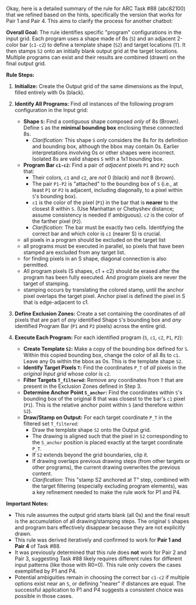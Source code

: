 Okay, here is a detailed summary of the rule for ARC Task #88 (abc82100) that we refined based on the hints, specifically the version that works for Pair 1 and Pair 4. This aims to clarify the process for another chatbot:

**Overall Goal:** The rule identifies specific "program" configurations in the input grid. Each program uses a shape made of 8s (`S`) and an adjacent 2-color bar (`c1-c2`) to define a template shape (`S2`) and target locations (`T`). It then stamps `S2` onto an initially blank output grid at the target locations. Multiple programs can exist and their results are combined (drawn) on the final output grid.

**Rule Steps:**

1.  **Initialize:** Create the Output grid of the same dimensions as the Input, filled entirely with 0s (black).

2.  **Identify All Programs:** Find *all* instances of the following program configuration in the Input grid:
    * **Shape `S`:** Find a contiguous shape composed *only* of 8s (Brown). Define `S` as the **minimal bounding box** enclosing these connected 8s.
        * *Clarification:* This shape `S` *only* considers the 8s for its definition and bounding box, although the bbox may contain 0s. Earlier interpretations involving 0s or other shapes were incorrect. Isolated 8s are valid shapes `S` with a 1x1 bounding box.
    * **Program Bar `c1-c2`:** Find a pair of *adjacent* pixels `P1` and `P2` such that:
        * Their colors, `c1` and `c2`, are *not* 0 (black) and *not* 8 (brown).
        * The pair `P1-P2` is "attached" to the bounding box of `S` (i.e., at least `P1` or `P2` is adjacent, including diagonally, to a pixel within `S`'s bounding box).
        * `c1` is the color of the pixel (`P1`) in the bar that is **nearer** to the closest 8 within `S`. (Use Manhattan or Chebyshev distance; assume consistency is needed if ambiguous). `c2` is the color of the farther pixel (`P2`).
        * *Clarification:* The bar must be exactly two cells. Identifying the correct bar and which color is `c1` (nearer S) is crucial.
	* all pixels in a program should be excluded on the target list
	* all programs must be executed in parallel, so pixels that have been stamped are excluded from any target list.
	* for finding pixels in an S shape, diagonal connection is also permitted.
	* All program pixels (S shapes, c1 + c2) should be erased after the program has been fully executed. And program pixels are never the target of stamping.
	* stamping occurs by translating the colored stamp, until the anchor pixel overlaps the target pixel. Anchor pixel is defined the pixel in S that is edge-adjacent to c1.

3.  **Define Exclusion Zones:** Create a set containing the coordinates of *all* pixels that are part of *any* identified Shape `S`'s bounding box and *any* identified Program Bar (`P1` and `P2` pixels) across the entire grid. 

4.  **Execute Each Program:** For each identified program (`S`, `c1`, `c2`, `P1`, `P2`):
    * **Create Template `S2`:** Make a copy of the bounding box defined for `S`. Within this copied bounding box, change the color of all 8s to `c1`. Leave any 0s within the bbox as 0s. This is the template shape `S2`.
    * **Identify Target Pixels `T`:** Find the coordinates `P_T` of *all* pixels in the *original Input grid* whose color is `c2`.
    * **Filter Targets `T_filtered`:** Remove any coordinates from `T` that are present in the Exclusion Zones defined in Step 3.
    * **Determine Anchor Point `S_anchor`:** Find the coordinates within `S`'s bounding box of the original 8 that was closest to the bar's `c1` pixel (`P1`). This is the relative anchor point within `S` (and therefore within `S2`).
    * **Draw/Stamp on Output:** For each target coordinate `P_T` in the filtered set `T_filtered`:
        * Draw the template shape `S2` onto the Output grid.
        * The drawing is aligned such that the pixel in `S2` corresponding to the `S_anchor` position is placed exactly at the target coordinate `P_T`.
        * If `S2` extends beyond the grid boundaries, clip it.
        * If drawing overlaps previous drawing steps (from other targets or other programs), the current drawing overwrites the previous content.
        * *Clarification:* This "stamp S2 anchored at T" step, combined with the target filtering (especially excluding program elements), was a key refinement needed to make the rule work for P1 and P4.

**Important Notes:**

* This rule assumes the output grid starts blank (all 0s) and the final result is the accumulation of all drawing/stamping steps. The original `S` shapes and program bars effectively disappear because they are not explicitly drawn.
* This rule was derived iteratively and confirmed to work for **Pair 1 and Pair 4** of Task #88.
* It was previously determined that this rule does **not** work for Pair 2 and Pair 3, suggesting Task #88 likely requires different rules for different input patterns (like those with R0=0). This rule only covers the cases exemplified by P1 and P4.
* Potential ambiguities remain in choosing the correct bar `c1-c2` if multiple options exist near an `S`, or defining "nearer" if distances are equal. The successful application to P1 and P4 suggests a consistent choice was possible in those cases.